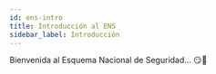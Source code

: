 ```yaml
---
id: ens-intro
title: Introducción al ENS
sidebar_label: Introducción
---
```


Bienvenida al Esquema Nacional de Seguridad... 😏🔐
